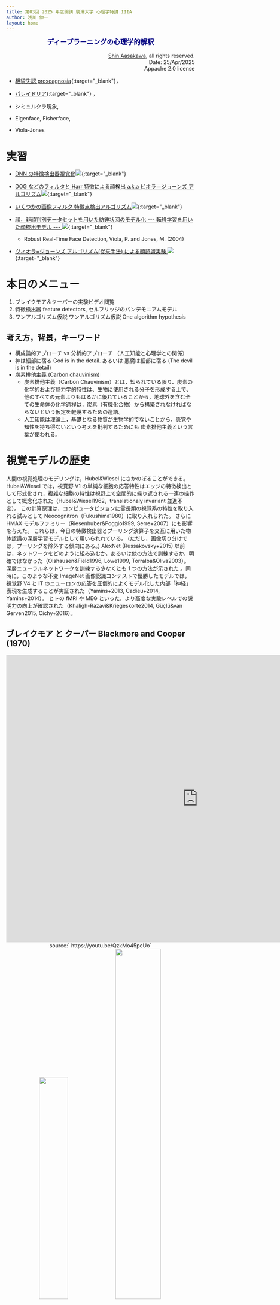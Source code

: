 ```yaml
---
title: 第03回 2025 年度開講 駒澤大学 心理学特講 IIIA
author: 浅川 伸一
layout: home
---
```

<link href="/css/asamarkdown.css" rel="stylesheet">
<div align="center">
<font size="+1" color="navy"><strong>ディープラーニングの心理学的解釈</strong></font><br/><br/>
</div>

<div align='right'>
<a href='mailto:educ0233@komazawa-u.ac.jp'>Shin Aasakawa</a>, all rights reserved.<br>
Date: 25/Apr/2025<br/>
Appache 2.0 license<br/>
</div>


* [相貌失認 prosoagnosia](https://en.wikipedia.org/wiki/Prosopagnosia){:target="_blank"}，
* [パレイドリア](https://en.wikipedia.org/wiki/Pareidolia){:target="_blank"} ，
* シミュルクラ現象,

* Eigenface, Fisherface,
* Viola-Jones 

# 実習

* [DNN の特徴検出器視覚化<img src="/assets/colab_icon.svg">](https://colab.research.google.com/github/komazawa-deep-learning/komazawa-deep-learning.github.io/blob/master/2024notebooks/2021_1029Visualization_the_visual_features_on_CNN.ipynb){:target="_blank"}
* [DOG などのフィルタと Harr 特徴による顔検出 a.k.a ビオラ＝ジョーンズ アルゴリズム<img src="/assets/colab_icon.svg">](https://colab.research.google.com/github/komazawa-deep-learning/komazawa-deep-learning.github.io/blob/master/notebooks/2021_0528edge_and_face_detection_algorithm_not_cnn.ipynb){:target="_blank"}
* [いくつかの画像フィルタ 特徴点検出アルゴリズム<img src="/assets/colab_icon.svg">](https://colab.research.google.com/github/ShinAsakawa/ShinAsakawa.github.io/blob/master/notebooks/2020Sight_visit_feature_extractions_demo.ipynb){:target="_blank"}

* [顔，非顔判別データセットを用いた紡錘状回のモデル化 --- 転移学習を用いた顔検出モデル ---  <img src="/assets/colab_icon.svg">](https://colab.research.google.com/github/komazawa-deep-learning/komazawa-deep-learning.github.io/blob/master/2021notebooks/2021_0925face_dataset_transfer_learning.ipynb){:target="_blank"}
    - Robust Real-Time Face Detection, Viola, P. and Jones, M. (2004)

* [ヴィオラ=ジョーンズ アルゴリズム(従来手法) による顔認識実験 <img src="/assets/colab_icon.svg">](https://colab.research.google.com/github/komazawa-deep-learning/komazawa-deep-learning.github.io/blob/master/2021notebooks/2021_0930viola_jones_ipynb.ipynb){:target="_blank"}


# 本日のメニュー

<!-- 1. 数式の読み方 -->
1. ブレイクモア＆クーパーの実験ビデオ閲覧
2. 特徴検出器 feature detectors, セルフリッジのパンデモニアムモデル
3. ワンアルゴリズム仮説 ワンアルゴリズム仮説 One algorithm hypothesis


## 考え方，背景，キーワード

* 構成論的アプローチ vs 分析的アプローチ （人工知能と心理学との関係）
* 神は細部に宿る God is in the detail. あるいは 悪魔は細部に宿る (The devil is in the detail)
* [炭素排他主義 (Carbon chauvinism)](https://en.wikipedia.org/wiki/Carbon_chauvinism)
    * 炭素排他主義（Carbon Chauvinism）とは，知られている限り、炭素の化学的および熱力学的特性は、生物に使用される分子を形成する上で、他のすべての元素よりもはるかに優れていることから，地球外を含む全ての生命体の化学過程は，炭素（有機化合物）から構築されなければならないという仮定を軽蔑するための造語。
    * 人工知能は理論上，基礎となる物質が生物学的でないことから，感覚や知性を持ち得ないという考えを批判するためにも 炭素排他主義という言葉が使われる。

<!-- - Carbon chauvinism is a neologism meant to disparage the assumption that the chemical processes of hypothetical extraterrestrial life must be constructed primarily from carbon (organic compounds) because as far as is known, carbon's chemical and thermodynamic properties render it far superior to all other elements at forming molecules used in living organisms.[1]
The expression "carbon chauvinism" is also used to criticize the idea that artificial intelligence can't in theory be sentient or truly intelligent because the underlying matter isn't biological.[2] -->

# 視覚モデルの歴史

人間の視覚処理のモデリングは，Hubel&Wiesel にさかのぼることができる。
Hubel&Wiesel では，視覚野 V1 の単純な細胞の応答特性はエッジの特徴検出として形式化され，複雑な細胞の特性は視野上で空間的に繰り返される一連の操作として概念化された（Hubel&Wiesel1962，translationaly invariant 並進不変）。
この計算原理は，コンピュータビジョンに霊長類の視覚系の特性を取り入れる試みとして Neocognitron（Fukushima1980）に取り入れられた。
さらに HMAX モデルファミリー（Riesenhuber&Poggio1999, Serre+2007）にも影響を与えた。
これらは，今日の特徴検出器とプーリング演算子を交互に用いた物体認識の深層学習モデルとして用いられれている。
(ただし，画像切り分けでは，プーリングを除外する傾向にある。)
AlexNet (Russakovsky+2015) 以前は，ネットワークをどのように組み込むか，あるいは他の方法で訓練するか，明確ではなかった（Olshausen&Field1996, Lowe1999, Torralba&Oliva2003）。
深層ニューラルネットワークを訓練する少なくとも 1 つの方法が示された 。同時に，このような不変
ImageNet 画像認識コンテストで優勝したモデルでは，視覚野 V4 と IT のニューロンの応答を圧倒的によくモデル化した内部「神経」表現を生成することが実証された（Yamins+2013, Cadieu+2014, Yamins+2014）。
ヒトの fMRI や MEG といった，より高度な実験レベルでの説明力の向上が確認された（Khaligh-Razavi&Kriegeskorte2014, Güçlü&van Gerven2015, Cichy+2016）。
<!-- Modeling human visual processing traces back at least to Hubel and Wiesel where response properties of simple cells in visual area V1 were formalized as feature detection of edges and properties of complex cells were conceptualized as a set of operations that were spatially repeated over the visual field (Hubel&Wiesel1962, i.e., translationally invariant).
These computational principles inspired the first models of object recognition, most notably, the Neocognitron (Fukushima1980) and the HMAX model family (Riesenhuber&Poggio1999; Serre+2007), where feature detectors and pooling operators were used in turns to build deep hierarchical models of object recognition.
However, such models lacked robust feature representations as it was not clear at the time how to either build in or otherwise train these networks to learn their spatially-repeated operations from input statistics – particularly for areas beyond visual area V1 (Olshausen&Field1996, Lowe1999, Torralba&Oliva2003).
These issues were first addressed by the AlexNet ANN (Krizhevsky+2012) in that it demonstrated at least one way to train a deep neural network for a large-scale invariant object recognition task (Russakovsky+2015).
Concurrently, deep networks optimized for such invariant object recognition tasks were demonstrated to produce internal "neural" representations that were by far the best models of the responses of neurons in non-human primate visual areas V4 and IT (Yamins+2013, Cadieu+2014, Yamins+2014).
Later work in humans confirmed these gains in explanatory power at the courser experimental level of fMRI and MEG (Khaligh-Razavi&Kriegeskorte2014; Güçlü&van_Gerven2015, Cichy+2016), with detailed measures of behavioral response patterns in both humans and non-human primates (e.g., Rajalingham+2015, Kubilius+2016, Rajalingham+2018), and with non-human primate neural spiking measures from the cortical area V1 (Cadena+2017). -->


## ブレイクモア と クーパー Blackmore and Cooper (1970)

<center>
<iframe width="1024" height="768" src="https://www.youtube.com/embed/QzkMo45pcUo" frameborder="0" allow="accelerometer; autoplay; encrypted-media; gyroscope; picture-in-picture" allowfullscreen></iframe>
<!-- <iframe width="450" height="300" src="https://www.youtube.com/embed/QzkMo45pcUo" frameborder="0" allow="accelerometer; autoplay; encrypted-media; gyroscope; picture-in-picture" allowfullscreen></iframe> -->
<!--<iframe width="845" height="676" src="https://www.youtube.com/embed/QzkMo45pcUo" frameborder="0"
 allow="ac
celerometer; autoplay; encrypted-media; gyroscope; picture-in-picture" allowfullscreen></iframe>-->
<br/>
source:` https://youtu.be/QzkMo45pcUo`
</center>

<center>
<img src='/assets/1970BlackmoreCooper_Fig1.svg' style='width:39%'>
<img src='/assets/1970BlackmoreCooper_Fig2.svg' style='width:49%'>
</center>


<center>
<iframe width="1024" height="768" src="https://www.youtube.com/embed/RSNofraG8ZE" frameborder="0" allow="accelerometer; autoplay; encrypted-media; gyroscope; picture-in-picture" allowfullscreen></iframe><br/>
<!-- <iframe width="450" height="300" src="https://www.youtube.com/embed/RSNofraG8ZE" frameborder="0" allow="accelerometer; autoplay; encrypted-media; gyroscope; picture-in-picture" allowfullscreen></iframe><br/> -->
source: https://youtu.be/RSNofraG8ZE
</center>


## 心理学的対応

### セルフリッジ (Selfridge) のパンデモニウム (pandemonium) モデル

<div class="figcenter">
<img src="/assets/1958Selfridge_fig3.svg" style="width:55%"><br>
セルフリッジ (1958) ``Mechanisation of Thought Processes'' より

<!-- <img src="/assets/1958Selfridge_fig7.svg" style="width:84%"><br>
セルフリッジ (1958) ``Mechanisation of Thought Processes'' より -->
</div>


<!-- <center>
<img src='../assets/1958Selfridge_fig4.svg' style='width:49%'><br>
<img src='../assets/1958Selfridge_fig5.svg' style='width:74%'><br>
<img src='../assets/1958Selfridge_fig6.svg' style='width:49%'><br>
セルフリッジ (1958) ``Mechanisation of Thought Processes'' より
</center> -->


<img src="/2025assets/1977LindseyNorman_pand.jpg" style="width:44%;">
<img src="/2025assets/1977LindseyNorman_pand2.jpg" style="width:44%;">
<div class="figcaption">

Lindsey&Norma(1977) Human Information Processing より。Fig. 7-2, 7-7
</div>

## 大細胞系と小細胞系の区別と視覚経験の成立

<div class="figcenter">
<img src="/2025assets/1987LivingstoneHubel_tab2.svg" style="width:66%;">
<img src="/2025assets/1987LivingstoneHubel_tab7ja.svg" style="width:88%;">>
</div>

<div class="figcenter">
<img src="/2025assets/1988Livingstone_Hubel_fig2.jpeg" style="width:22%;">
<img src="/2025assets/1988Livingstone_Hubel_fig3.svg" style="width:44%;">
</div>

## 従来モデルと深層学習との対比

<div class="figcenter">
<img src='/assets/2013LeCun-tutorial-icml_15.svg' style="width:66%"><br/>

LeCun (2013)
</div>

我々人間は，外界を認識するために必要な計算を，生物種としての発生の過程と，個人の発達を通しての経験に基づく認識系を保持していると見ることができる。
従って我々の視覚認識には化石時代に始まる光の受容器としての眼の進化の歴史と発達を通じた個人の視覚経験が反映された結果でもある。
人工知能の目標は，この複雑な特徴検出過程をどうやったらコンピュータが獲得できるかということでもある。
外界を認識するために今日まで考案されてきたモデル（例えば，ニューラルネットワーク，サポートベクターマシンなどは）は複雑である。
ですがモデルを訓練するための学習方法はそれほど難しくない。
この意味で画像認識課題が正しく動作するためのポイントは，認識系が問題を解く事が可能なほど複雑であるかどうかではなく，十分に複雑が視覚環境，すなわち画像認識の場合，外部の艦橋を反映するために十分な量の像データを容易すことができるか否かにある。
今日の CNN による画像認識性能の向上は，簡単な計算方法を用いて複雑な外部環境に適応できる認識系を構築する方法が確立したからであると言うことが可能であろう。

下図 <!--[fig:2012Ng_01](#fig:2012Ng_01){reference-type="ref"reference="fig:2012Ng_01"} -->
に画像処理の例を挙げた。

<center>
<img src="/assets/2012Ng_ML_and_AI_01.png" style="width:66%">
</center>


### ワン・アルゴリズム仮説 One algorithm hypothesis

Sur ら (1988) は，フェレット（西洋イタチ）の 聴覚信号と視覚信号との中継核，膝状体 で信号を入れ替える実験を行った。
すなわち，聴覚信号が視覚野へ入力され，逆に視覚信号が聴覚野への入力となるように外科手術を行った。
結果，本来聴覚信号を処理すべき聴覚野ニューロンでは，視覚刺激に応答する反応が観察され，
本来視覚信号を処理すべき視覚野ニューロンでは，聴覚刺激に応答する反応が観察された。

<div class="figcenter">
<img src="/assets/1988Sur_Fig1upper.svg" style="width:34%">
<img src="/assets/1988Sur_Fig1lower.svg" style="width:34%"><br/>
<div class="figcaption">

図 1. フェレットの聴覚系への視覚投射を誘導するための実験デザイン。
(左) 正常な動物における投射。
網膜は LGN と上丘 (superior colliculus: SC) に投射する。
LGN は 皮質 17 野 (一次視覚野すなわち線条体皮質) と 18野, さらに 19 野と外側上絨毛皮質などの外延野に投射している。
聴覚系では 下丘 (Inferior colliculus: IC) が MGN に投射している。
MGNの腹側および背側部は一次聴覚野 (A1) に，また大脳皮質の前聴野 (anterior auditory field:AAF) および後聴野(posterior auditory field:PAF) を含む他の皮質領域にも大きく投射している (29)。
(下) フェレット新生児で皮質 17 野と 18 野を切除すると，逆行性変性により LGN は著しく萎縮する。
上丘も切除し，下丘を切除するか，下丘から上行する線維を切断して MGN を遠ざけると，網膜は MGN へ，ひいては聴覚野へ投射されるようになる。
(Sur,1988, Fig. 1)
<!-- Fig. 1. The experimental design for induction of visual projections to the auditory systetn in ferrets.
(Top) Projections in normal animals.
The retina projects to LGN and superior colliculus (SC).
The LGN projects to cortical areas 17 (primary visual cortex or striate cortex) and 18 as well as to other extrastriatc areas including area 19 and the lateral suprasylvian (LS) cortex.
In the auditory system, the inferior colliculus (IC) projects to the MGN.
The ventral and the dorsal division of the MGN project heavily to primary auditory cortex (Al), as well as to other cortical areas including the anterior auditory field (AAF) and the posterior auditory field (PAF) in cortex (29).
(Bottom) If cortical areas 17 and 18 are ablated in neonatal ferrets, the LGN atrophies severely by retrograde degeneration.
Ablating the superior colliculus as well, and deafferenting the MGN by ablating the inferior colliculus or sectioning fibers ascending from it, causes the retina to project to the M GN and hence to auditory cortex. -->
</div>
</div>

<div class="figcenter">
<img src="/assets/1988Sur_fig2.jpg" style="width:66%"><br/>
<div class="figcaption">

図 2. 実験的に誘導された視床聴覚部への網膜投射 (網掛け部分) と視床聴覚部と大脳皮質聴覚野の接続。
手術した半球の反対側の眼は，生き残った背側 LGN (LGd) と腹側 LGN (LGv)，および MGN の背側部と腹側部内のパッチ （それぞれ MGd とMGv) に投射を，視床の傍矢状断面図 (番号付き) で示す。
同じ動物で，一次聴覚皮質 (A1) (注入部位を左上に示す) に HRP を注入すると，MGv, MGd および後方複合体の外側分割 (PO1) の細胞 (点で示す) が逆行性に満たされた。
MGd と MGv の多くの細胞は網膜投射を覆っている。
Sur (1988) Fig. 2
<!-- Fig. 2. Experimentally induced retinal projections (hatched areas) to the auditory thalamus and the connections of auditory thalamus with auditory cortex.
The eye contralateral to the operated hemisphere projects to the surviving dorsal LGN (LGd) and ventral LGN (LGv) as well as to patches within the dorsal and ventral divisions of the MGN (MGd and MG" respectively).
Numbered parasagittal sections of the thalamus are shown.
In the same animal, an injection of HRP in primary auditory cortex (A1) (the injection site is shown at top left) fills cells (indicated by dots) retrogradely in MGv,  MGd, and the lateral division of the posterior complex (PO1).
Many cells in MGd and MGv overlie the retinal projection zone. -->
</div></div>


<div class="figcenter">
<img src="/assets/1988Sur_Fig4.svg" style="width:77%"><br/>
<div class="figcaption">

図 3. 手術動物と正常動物の視床の電気生理学的結果と，これらの無感覚症の視床に入力を与える網膜神経節細胞の解剖学的標識。
(A) 正常動物の LGN における X, Y, W 細胞の視交叉電気刺激後の発火潜時の分布。
ヒストグラムは 5 匹の動物からプールされた 107 個の細胞を含んでいる。
X 細胞と Y 細胞は A 層に存在し，C 層には Y 細胞と W 細胞が存在する(11)。
(B) 手術した動物の LGN には A 層と C 層に見られる細胞と，C 層に見られる W 細胞があるが，X 細胞は非常に少ない。
5 匹から 81 個の細胞をプーリングしたデータ。
(c) 手術した動物 (5 匹 94個) の MGN 内の細胞は，正常な動物の LGN 細胞に比べ，視交叉刺激に対する潜時が長い(A と同じデータ)。
(D) 正常動物と手術した動物の視床に HRP を注入し，逆行性に充填した網膜神経節細胞の細胞体サイズを示すヒストグラム。
正常動物への注入は LGN を中心とし，手術動物への注入は MGN を中心とした。
ヒストグラムの各バーは，逆行充填された細胞集団の総数に対する所定の大きさの怒張の神経節細胞の割合を示す。
正常なフェレットの視床への網膜入力 (18) は，α すなわち Y 様細胞 （これらは一般に細胞体サイズが 400 $\mu m^{2}$ 以上の大型 (L 細胞)，β すなわち X 様細胞 （一般に細胞体サイズが 300 から 400 $\mu m^2$ の中型 (M サイズ細胞)，および W 様細胞の異種集団 （このクラスには中型細胞も含みうるが一般に細胞体サイズが 300 $\mu m^2$ 未満の小型 (S 細胞) から生起する。
操作されたフェレットでは MGN に投射する細胞は主に小サイズの範囲にある。
<!-- Fig. 3. Electrophysiological results from the thal­amus of operated and normal animals and anatomical labeling of retinal ganglion cells that provide input to the thalamus in these aninuls.
(A) The distribution of the latencies of firing, after electrical stimulation of the optic chiasm, of X, Y, and W cells in the LGN of normal animals.
The histogram include 107 cells pooled from five animals.
X and Y cells are found in the A laminae, whereas the C laminae contain Y and W cells (11).
(B) The LGN of operated animals contains cells (found in the A and C laminae), along with W cells (found in the C laminae), but very few X cells.
lData are from 81 cells pooled from five animals.
(C) Cells in the MGN of operated animals (94 celss in five animals) have long latencies
to optic chiasm stimulation compared to cells in the LGN of normal aninmals [same data as in (A)].
(D) Histogram of soma sizes of retinal ganglion cells filled retrogradely from an HRP injection in the thalamus of a norrnal animal and an operated aninmal.
The injection in the normal animal was centered on the LGN, and the injection in the operated animal was centered on the MGN.
Each bar in the histogram represents the ganglion cells in a given size rage as a percentage of the total population of backfilled cells.
Retinal input to the thalamus in normal ferrets (18) arises from alpha or Y-like cells (These are, in general, large (L) cells with soma size of 400 mum^2 and larger), beta or X-like cells (generally medium (M)-sized cells with soma sizes between 300 and 400 mum^2), and a heterogeneous population of W-like cells (generallly small (S) cells with soma sized smaller than 300 mum^2, although this class can include medium-sized cells as well).
In operated ferrets, the cells that project to the MGN lie mainly in the small size range. -->

結果: Sur (1988) Fig. 4
</div></div>

<div class="figcenter">
<img src="/assets/1988Sur_fig4new.png" style="width:66%"><br/>
<div class="figcaption">

図4. 聴覚系に視覚投射を誘導した手術動物の一次聴覚野の視覚細胞の受容野と、正常動物の一次視覚野の受容野との比較。
細胞は Hubel と Wiesel の基準に従って無指向性，方位選択性，単純型，複雑型に分類された(21)。
単純細胞はオン(+) とオフ (-) のゾーンを持つ配向野を持つが，複雑細胞は通常オンとオフのゾーンを併せ持つ方位選択野を持つ。
(A) 正常動物の 17 野領域で記録された細胞。
フェレットの第 17 野の視覚空間地図 (30) と同様に，17 野の背側から腹側へ記録位置が移動するにつれて，受容野の位置は視野の高い位置に漸次移動する。
十字は領域中枢の位置を示す。
受容野内の小さな矢印は，最大反応をもたらす刺激移動の方向を示している。
各受容野の端から伸びている線は，端が止まっていないことを示す。
受容野の端で終端する線は終端停止野を示す。
(B）手術したフェレットの一次聴覚野では，視覚細胞は無方位性 (円形) または方位選択性 (長方形) のいずれかの受容野を有していた。
方位選択性野は複雑な形をしている。
視覚野では背側から腹側へ、聴覚野では後背側から前外側へ記録位置が移動するように，受容野が移動する。
(挿入）一次聴覚野の視覚細胞が，ヒストグラムの上に示した方向で受容野を横切るバーに対して反応したときの刺激周囲の時間ヒストグラム。
バー幅:1°, バー長:20°, 速度:5°/s, 50回 スイープ sps/s：spikes per second。
<!-- Fig. 4. Receptive fields of visual cells in primary auditory cortex of an operated animal with visual projections induced into the auditory system and co1nparison with receptive fields in primary visual cortex of a normal animal.
Cells were classified as nonoriented or oriented simple or complex according to the criteria of Hubel and Wiesel (21).
Simple cells have oriented fields with separate on (+) and off (-) zones, whereas complex cells have oriented fields usually with coextensive on and off zones.
(A) Cells recorded in area 17 of a normal animal.
Receptive field locations shifted progressively higher in the visual field as recording locations moved from dorsal to ventral in area 17, consistent with the map of visual spacee in area 17 in ferrets (3O).
The cross denotes the location of the area centrails.
Small arrows within the receptive field denote the direction of stimulus movement yielding maximal response.
Oriented line within each receptive field extending beyond receptive field edges denotes lack of end-stopping;
lines thar terminate at receptive field edges indicate end-stopped fields.
(B) In primary auditory cortex of an operated ferret, visual cells had either nonoricnted (circular) or oriented (rectangular) receprive fields.
The oriented fields were complex like.
Receptive fields moved from dorsal to ventral in the visual field as recording locations moved from posteromcdial to anterolateral in auditory cortex.
(Inset) Peristimulus time histogram of a visual cell in primary auditory cortex responding to a bar sweeping across the receptive field at the orientation and directions indicated above the histogram.
Bar width, 1°; bar length, 20°; velocity, 5°/s; 50 stimulus sweeps; sps/s, spikes per second. -->
</div></div>

#### 文献

- Metin and Frost (1989) Visual responses of neurons in somatosensory cortex of hamsters with experimentally induced retinal projections to somatosensory thalamus
- Roe et al. (1992) Visual Projections Routed to the Auditory Pathway in Ferrets: Receptive Fields of Visual Neurons in Primary Auditory Cortex


### ニューラル インプラント (neural implant), あるいは，義神経回路

* 人工内耳のように単に脳の活動を刺激するだけのものとは異なり、シリコンチップ製のインプラントは、損傷した脳の一部と同じプロセスを実行します。
* この人工器官は ラットの脳の組織でテストされました。次第に，人間に近い動物でのテストがなされています。
* 問題がなければ 脳卒中やてんかん，アルツハイマー病などで脳に損傷を受けた人の補助器具として実験が行われるでしょう。
* ですが，脳を模倣したデバイスは **倫理的な問題** を引き起こします。困っている人を助ける器具としては，義肢は有効な道具でしょう。しかし，その延長線上に義脳を考えることには，慎重な議論が必要だと考えます。

<div class="figcenter">
<img src="/2022assets/dn3488-1_602.jpg" width="44%">
<!-- <img src="http://www.newscientist.com/wp-content/uploads/2003/03/dn3488-1_602.jpg" width="44%"> -->
<img src="/assets/2001Berger_fig1.jpg" width="44%"><br/>
<div class="figcaption">

図 1.
左図: ラット脳 (左下)，左脳の海馬形成の相対的位置 (白)，脳から分離後の左海馬の図解(中央)，海馬の縦軸に横切る断面のスライス。

右図: 内嗅皮質 (ENTO) からの線維は穿通路 (pp) を通って歯状回 (DG)へ，歯状回の顆粒細胞は CA3 領域へ，さらに CA1 領域へ投射，CA1 細胞は小柱 (SUB)へ，そして無傷脳では内嗅皮質へ投射される。
スライス標本を作製すると CA1 と小室からの帰還結合が切断され，海馬ニューロンの実験的研究のための開ループ状態が作り出される。
<!-- Fig. 1. Left panel: Diagrammatic representation of the rat brain (lower left), showing the relative location of the hippocampal formation on the left side of the brain (white); diagrammatic representation of the left hippocampus after isolation from the brain (center), and slices of the hippocampus for sections transverse to the longitudinal axis.
Right panel: Diagrammatic representation of one transverse slice of hippocampus, illustrating its intrinsic organization: fibers from the entorhinal cortex (ENTO) project through perforant path (pp) to the dentate gyrus (DG); granule cells of the dentate gyrus project to the CA3 region, which in turn projects to the CA1 region; CA1 cells project to the subiculum (SUB), which in the intact brain then projects back to the entorhinal cortex. In a slice preparation, return connections from CA1 and the subiculum are transected, creating an open-loop condition for experimental study of hippocampal neurons. -->
</div></div>


<div class="figcenter">
<img src="/assets/2001Berger_fig3upper.jpg" width="88%"><br/>
<img src="/assets/2001Berger_fig3lower.jpg" width="44%">
<img src="/assets/2001Berger_fig13.jpg" width="33%"><br/>
<div class="figcaption">

図 3 (a) 従来の人工ニューラルネットワークの処理要素の性質と，生物学的にリアルな Dynamic Synapse ニューラルネットワークの処理要素の性質。
(b）Dynamic Synapse ニューラルネットワークによる話者非依存型単語認識識別の概念的表現。
ネットワークへの入力は，同じ単語に対する異なる話者のデジタル音声波形であり，話者の発声の違いにより，類似性が低い（相互相関が低い）。
2 つのネットワークは，2 つの異なる訓練またはテスト試行における同じネットワークを表すためのものであり，実際の場合では，1 つのネットワークが両方 (またはそれ以上) の音声波形で訓練されます。
このとき，各音声波形は 第 1 層にある 5 つの入力ユニットすべての入力を構成する。
このネットワークの第 1 層の各ユニットは，音声波形の異なるパルストレイン符号化を生成する (異なるパラメータ値を持つ「積分発火ニューロン」）。
各シナプス (矢印) の第 2 層への出力は 4 つの動的過程［( a) 参照］に支配され，そのうちの 2 つの過程は 2 次非線形性を表す。
したがって，第 2 層のニューロンへの出力は以前の入力事象からの時間に依存する。
「動的学習規則」は，異なる入力音声信号に応答して出力ニューロンが共通の時間パターンに収束するまで (すなわち出力パターン間の高い相互相関)，各動的処理過程の相対的寄与を変更する。
<!-- Fig. 3. (a) Properties of a processing element of a traditional artificial neural network versus properties of a processing element of a biologically realistic Dynamic Synapse neural network.
(b) Conceptual representation of speaker-independent word recognition identification by a Dynamic Synapse neural network.
Inputs to the network are digitized speech waveforms from different speakers for the same word, which have little similarity (low cross-correlation) because of differences in speaker vocalization.
The two networks shown are intended to represent the same network on two different training or testing trials; in a real case, one network is trained with both (or more) speech waveforms.
On any given trial, each speech waveform constitutes the input for all five of the input units shown in the first layer.
Each unit in the first layer of the network generates a different pulse-train encoding of the speech waveform (“integrate and fire neurons” with different parameter values).
The output of each synapse (arrows) to the second layer of the network is governed by four dynamic processes [see (a)], with two of those processes representing second-order nonlinearities; thus, the output to the second layer neurons depends on the time since prior input events.
A “dynamic learning rule” modifies the relative contribution of each dynamic process until the output neurons converge on a common temporal pattern in response to different input speech signals (i.e., high cross-correlation between the output patterns).
-->

図 13 失われた高次皮質脳領域の認知機能を代替するための埋め込み型神経補綴の概念図。
ここでは，海馬の一部を補綴する具体的なケースを想定して，その概念を示している。
この義補系の 2 つの重要な構成要素は，機能不全または失われた海馬の領域の計算機能を実行する「ニューロコンピューティング」マルチチップモジュールと，ニューロコンピューティングマイクロチップが無傷の脳からの入力を受け取り，無傷の脳に出力を送るためのニューロン-シリコンインターフェースとして機能する「ニューロモーフィック」マルチサイト電極アレイである。
<!-- Fig. 13 Conceptual representation of an implantable neural prosthetic for replacing lost cognitive function of higher cortical brain regions.
The concept is illustrated here in the context of the specific case of a prosthetic substituting for a portion of the hippocampus.
The two essential components of the prosthetic system are a “neurocomputational” multichip module that performs the computational functions of the dysfunctional or lost region of hippocampus, and a “neuromorphic” multisite electrode array that acts as a neuron-silicon interface to allow the neurocomputational microchips to both receive input from, and send output to, the intact brain. -->

出典: Berger (2001) 図 3, 図 13
</div></div>

## 教訓

- [Sutton のブログ，苦い教訓](/2019sutton_bitter_Lesson.pdf){:target="_blank"}

コンピュータビジョンにおいても，同様のパターンがある。
初期の手法では，視覚をエッジや一般化された円柱の探索，あるいは SIFT 特徴の観点から考えていた。
しかし今日では，このような考え方はすべて捨て去られている。
現代のディープラーニングニューラルネットワークは，畳み込みとある種の不変性という概念のみを使用し，はるかに優れた性能を発揮する。
<!--In computer vision, there has been a similar pattern.
Early methods conceived of vision as searching for edges, or generalized cylinders, or in terms of SIFT features.
But today all this is discarded. Modern deep-learning neural networks use only the notions of convolution and certain kinds of invariances, and perform much better.-->

これは大きな教訓である。
我々は同じような過ちを犯し続けている。
このことを理解し，それに効果的に抵抗するためには，我々はこうした間違いの魅力を理解しなければならない。
我々は，我々の考え方を構築しても長期的にはうまくいかないという苦い教訓を学ばなければならない。
この苦い教訓は，次のような歴史的観察に基づいている。
1) AI 研究者は，しばしばエージェントに知識を組み込もうとしてきた，
2) これは短期的には常に役に立ち，研究者を個人的に満足させた，
3) 長期的には，それは停滞し，さらなる進歩を阻害した，
4) 探索と学習による計算のスケーリングに基づく反対のアプローチによって，画期的な進歩がもたらされる，

最終的な成功は苦渋を帯びたものであり，しばしば不完全に消化される，
なぜなら，それは人間中心のアプローチに対する成功だからである。

<!--This is a big lesson.
As a field, we still have not thoroughly learned it, as we are continuing to make the s ame kind of mistakes.
To see this, and to effectively resist it, we have to understand the appeal of these mistakes.
We have to learn the bitter lesson that building in how we think we think does not work in the long run.
The bitter lesson is based on the historical observations that
1) AI researchers have often tried to build knowledge into their agents,
2) this always helps in the short term, and is personally satisfying to the researcher, but
3) in the long run it plateaus and even inhibits further progress, and
4) breakthrough progress eventually arrives by an opposing approach based on scaling computation by search and  learning.
The eventual success is tinged with bitterness, and often incompletely digested, because it is success over a
favored, human-centric approach.-->

## Sutton のブログより

<center>
<div style="text-align: left;width: 88%;background-color: powderblue;">
人工知能の長年の目標は，困難な領域でも超人的な能力をタブラ・ラサ方式で学習するアルゴリズムである。
最近では AlphaGo が囲碁の世界チャンピオンを破った初めてのプログラムとなった。
AlphaGo の木探索は，深層ニューラルネットワークを用いて局面の評価と手の選択を行う。
このニューラルネットワークは，人間の熟練した手からの教師付き学習と， 自分自身の競技からの強化学習によって訓練されている。
ここでは，人間のデータやガイダンス，ゲームルール以外の領域の知識を必要としない，強化学習のみに基づいたアルゴリズムを導入する。
AlphaGo は自分自身の教師となり AlphaGo 自身の手の選択や AlphaGo のゲームの勝敗を予測するようにニューラルネットワークが学習される。
このニューラルネットワークは，木探索の強度を向上させ，その結果，より質の高い手の選択が可能となり，次の反復ではより強力な自己対戦が可能となる。
タブララサからスタートした私たちの新しいプログラム AlphaGo Zero は，既発表のチャンピオンに敗れた AlphaGo に対して 100-0 で勝利するという超人的な成績を達成した。
</div>
</center>

* [David Silver homepage](https://www.davidsilver.uk/){:target="_blank"}

1. [計算論的認知神経科学 Kriegeskorte and Douglas, 2018, Cognitive computational neuroscience](https://project-ccap.github.io/2018Kriegeskorte_Douglas_Cognitive_Computational_Neuroscience.pdf){:target="_blank"}
1. [視覚系の畳み込みニューラルネットワークモデル，過去現在未来 Lindsay, 2020, Convolutional Neural Networks as a Model of the Visual System: Past, Present, and Future](https://project-ccap.github.io/2020Lindsay_Convolutional_Neural_Networks_as_a_Model_of_the_Visual_System_Past_Present_and_Future.pdf){:target="_blank"}
1. [計算論的視覚と正則化理論 Poggio, Torre, Koch, 1985](https://komazawa-deep-learning.github.io/2021cogpsy/1985Poggio_Computational_Vision_and_Regularization_Theory.pdf){:target="_blank"}
1. [皮質における物体認識の階層モデル Riesenhuber and Poggio (1999) Nature](https://komazawa-deep-learning.github.io/2021cogpsy/1999Riesenhuber_Poggio_Hierarchical_models_of_object_recognition_in_cortex.pdf){:target="_blank"}


